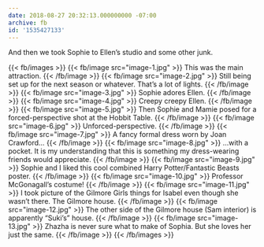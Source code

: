 ```yaml
---
date: 2018-08-27 20:32:13.000000000 -07:00
archive: fb
id: '1535427133'
---
```


And then we took Sophie to Ellen’s studio and some other junk.

{{< fb/images >}}
{{< fb/image src="image-1.jpg" >}}
This was the main attraction.
{{< /fb/image >}}
{{< fb/image src="image-2.jpg" >}}
Still being set up for the next season or whatever. That’s a lot of lights.
{{< /fb/image >}}
{{< fb/image src="image-3.jpg" >}}
Sophie adores Ellen.
{{< /fb/image >}}
{{< fb/image src="image-4.jpg" >}}
Creepy creepy Ellen.
{{< /fb/image >}}
{{< fb/image src="image-5.jpg" >}}
Then Sophie and Mamie posed for a forced-perspective shot at the Hobbit Table.
{{< /fb/image >}}
{{< fb/image src="image-6.jpg" >}}
Unforced-perspective.
{{< /fb/image >}}
{{< fb/image src="image-7.jpg" >}}
A fancy formal dress worn by Joan Crawford…
{{< /fb/image >}}
{{< fb/image src="image-8.jpg" >}}
…with a pocket. It is my understanding that this is something my dress-wearing friends would appreciate.
{{< /fb/image >}}
{{< fb/image src="image-9.jpg" >}}
Sophie and I liked this cool combined Harry Potter/Fantastic Beasts poster.
{{< /fb/image >}}
{{< fb/image src="image-10.jpg" >}}
Professor McGonagall’s costume!
{{< /fb/image >}}
{{< fb/image src="image-11.jpg" >}}
I took picture of the Gilmore Girls things for Isabel even though she wasn’t there. The Gilmore house.
{{< /fb/image >}}
{{< fb/image src="image-12.jpg" >}}
The other side of the Gilmore house (Sam interior) is apparently “Suki’s” house.
{{< /fb/image >}}
{{< fb/image src="image-13.jpg" >}}
Zhazha is never sure what to make of Sophia. But she loves her just the same.
{{< /fb/image >}}
{{< /fb/images >}}
